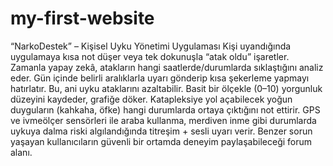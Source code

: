 # my-first-website 
 “NarkoDestek” – Kişisel Uyku Yönetimi Uygulaması
Kişi uyandığında uygulamaya kısa not düşer veya tek dokunuşla “atak oldu” işaretler. Zamanla yapay zekâ, atakların hangi saatlerde/durumlarda sıklaştığını analiz eder.
Gün içinde belirli aralıklarla uyarı gönderip kısa şekerleme yapmayı hatırlatır. Bu, ani uyku ataklarını azaltabilir.
Basit bir ölçekle (0–10) yorgunluk düzeyini kaydeder, grafiğe döker.
Katapleksiye yol açabilecek yoğun duyguların (kahkaha, öfke) hangi durumlarda ortaya çıktığını not ettirir.
GPS ve ivmeölçer sensörleri ile araba kullanma, merdiven inme gibi durumlarda uykuya dalma riski algılandığında titreşim + sesli uyarı verir.
Benzer sorun yaşayan kullanıcıların güvenli bir ortamda deneyim paylaşabileceği forum alanı.
